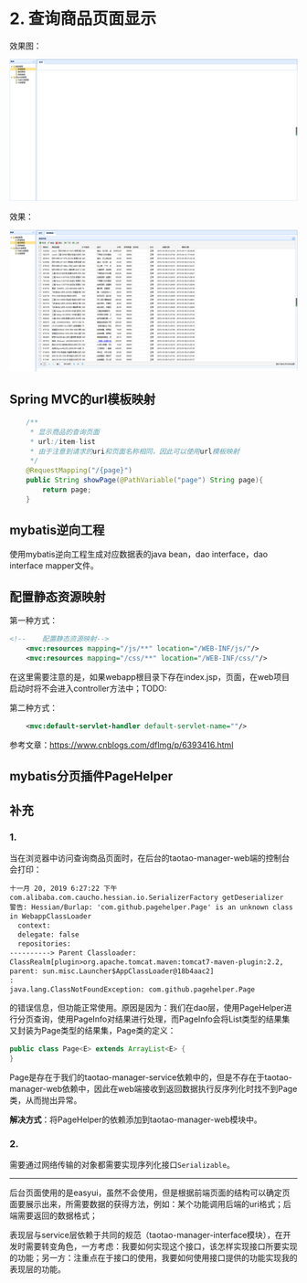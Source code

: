 # 2. 查询商品页面显示

效果图：

![](../pic/01.png)

效果：

![](../pic/02.png)

## Spring MVC的url模板映射

```java
    /**
     * 显示商品的查询页面
     * url:/item-list
     * 由于注意到请求的uri和页面名称相同，因此可以使用url模板映射
     */
    @RequestMapping("/{page}")
    public String showPage(@PathVariable("page") String page){
        return page;
    }
```

## mybatis逆向工程

使用mybatis逆向工程生成对应数据表的java bean，dao interface，dao interface mapper文件。

## 配置静态资源映射

第一种方式：

```xml
<!--    配置静态资源映射-->
    <mvc:resources mapping="/js/**" location="/WEB-INF/js/"/>
    <mvc:resources mapping="/css/**" location="/WEB-INF/css/"/>
```

在这里需要注意的是，如果webapp根目录下存在index.jsp，页面，在web项目启动时将不会进入controller方法中；TODO:

第二种方式：

```xml
    <mvc:default-servlet-handler default-servlet-name=""/>
```

参考文章：https://www.cnblogs.com/dflmg/p/6393416.html

## mybatis分页插件PageHelper



## 补充

### 1.

当在浏览器中访问查询商品页面时，在后台的taotao-manager-web端的控制台会打印：

```
十一月 20, 2019 6:27:22 下午 com.alibaba.com.caucho.hessian.io.SerializerFactory getDeserializer
警告: Hessian/Burlap: 'com.github.pagehelper.Page' is an unknown class in WebappClassLoader
  context: 
  delegate: false
  repositories:
----------> Parent Classloader:
ClassRealm[plugin>org.apache.tomcat.maven:tomcat7-maven-plugin:2.2, parent: sun.misc.Launcher$AppClassLoader@18b4aac2]
:
java.lang.ClassNotFoundException: com.github.pagehelper.Page
```

的错误信息，但功能正常使用。原因是因为：我们在dao层，使用PageHelper进行分页查询，使用PageInfo对结果进行处理，而PageInfo会将List类型的结果集又封装为Page类型的结果集，Page类的定义：

```java
public class Page<E> extends ArrayList<E> {
}
```

Page是存在于我们的taotao-manager-service依赖中的，但是不存在于taotao-manager-web依赖中，因此在web端接收到返回数据执行反序列化时找不到Page类，从而抛出异常。

**解决方式**：将PageHelper的依赖添加到taotao-manager-web模块中。

### 2. 

需要通过网络传输的对象都需要实现序列化接口`Serializable`。

---

后台页面使用的是easyui，虽然不会使用，但是根据前端页面的结构可以确定页面要展示出来，所需要数据的获得方法，例如：某个功能调用后端的uri格式；后端需要返回的数据格式；

表现层与service层依赖于共同的规范（taotao-manager-interface模块），在开发时需要转变角色，一方考虑：我要如何实现这个接口，该怎样实现接口所要实现的功能；另一方：注重点在于接口的使用，我要如何使用接口提供的功能实现我的表现层的功能。